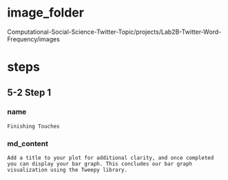 # image_folder
Computational-Social-Science-Twitter-Topic/projects/Lab2B-Twitter-Word-Frequency/images

# steps

## 5-2 Step 1
### name
```
Finishing Touches
```

### md_content 
```
Add a title to your plot for additional clarity, and once completed you can display your bar graph. This concludes our bar graph visualization using the Tweepy library.
```